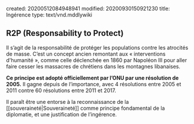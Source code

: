 created: 20200512084948941
modified: 20200930150921230
title: Ingérence
type: text/vnd.mddlywiki

## R2P (Responsability to Protect)

Il s’agit de la responsabilité de protéger les populations contre les atrocités de masse. C’est un concept ancien remontant aux « interventions d'humanité », comme celle déclenchée en 1860 par Napoléon III pour aller faire cesser les massacres de chrétiens dans les montagnes libanaises.

**Ce principe est adopté officiellement par l’ONU par une résolution de 2005.** Il gagne depuis de l’importance, avec 4 résolutions entre 2005 et 2011 contre 60 résolutions entre 2011 et 2017.

Il paraît être une entorse à la reconnaissance de la [[souveraineté|Souveraineté]] comme principe fondamental de la diplomatie, et une justification de l’ingérence.
